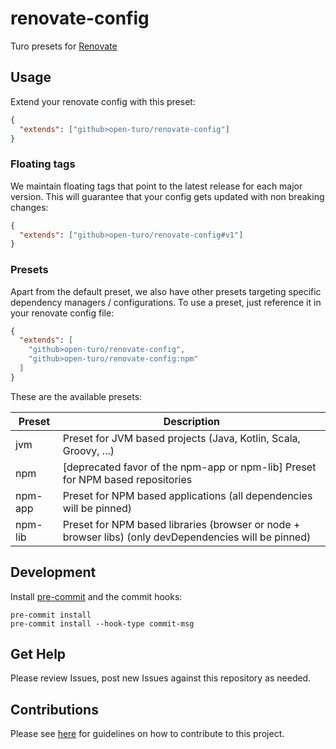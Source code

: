 # renovate-config

Turo presets for [Renovate](https://renovatebot.com)

## Usage

Extend your renovate config with this preset:

```json
{
  "extends": ["github>open-turo/renovate-config"]
}
```

### Floating tags

We maintain floating tags that point to the latest release for each major version. This will guarantee that your
config gets updated with non breaking changes:

```json
{
  "extends": ["github>open-turo/renovate-config#v1"]
}
```

### Presets

Apart from the default preset, we also have other presets targeting specific dependency managers / configurations.
To use a preset, just reference it in your renovate config file:

```json
{
  "extends": [
    "github>open-turo/renovate-config",
    "github>open-turo/renovate-config:npm"
  ]
}
```

These are the available presets:

| Preset  | Description                                                                                           |
| ------- | ----------------------------------------------------------------------------------------------------- |
| jvm     | Preset for JVM based projects (Java, Kotlin, Scala, Groovy, ...)                                      |
| npm     | [deprecated favor of the npm-app or npm-lib] Preset for NPM based repositories                        |
| npm-app | Preset for NPM based applications (all dependencies will be pinned)                                   |
| npm-lib | Preset for NPM based libraries (browser or node + browser libs) (only devDependencies will be pinned) |

## Development

Install [pre-commit](https://pre-commit.com/) and the commit hooks:

```shell
pre-commit install
pre-commit install --hook-type commit-msg
```

## Get Help

Please review Issues, post new Issues against this repository as needed.

## Contributions

Please see [here](https://github.com/open-turo/contributions) for guidelines on how to contribute to this project.
